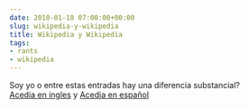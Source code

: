 ```yaml
---  
date: 2010-01-18 07:00:00+00:00  
slug: wikipedia-y-wikipedia  
title: Wikipedia y Wikipedia  
tags:  
- rants  
- wikipedia  
---  
```

  
Soy yo o entre estas entradas hay una diferencia substancial?  
[Acedia en ingles](http://en.wikipedia.org/wiki/Acedia) y [Acedia en español](http://es.wikipedia.org/wiki/Acedia)  

